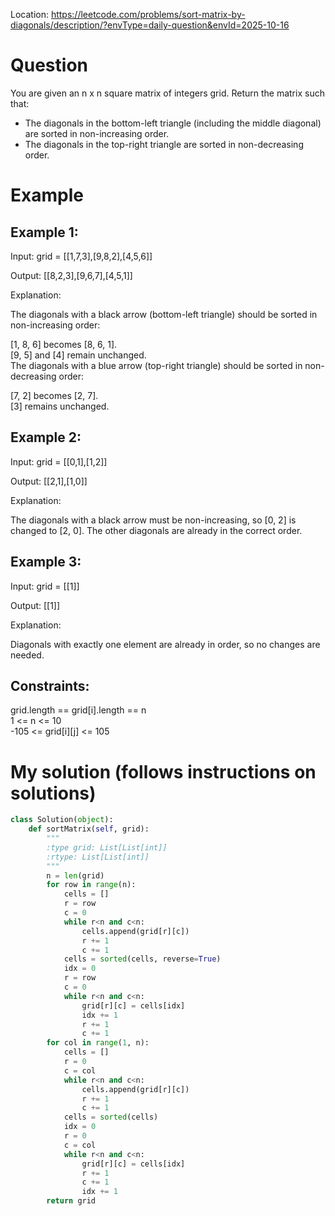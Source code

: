 Location: https://leetcode.com/problems/sort-matrix-by-diagonals/description/?envType=daily-question&envId=2025-10-16
# Question
You are given an n x n square matrix of integers grid. Return the matrix such that:

- The diagonals in the bottom-left triangle (including the middle diagonal) are sorted in non-increasing order.
- The diagonals in the top-right triangle are sorted in non-decreasing order.

 
# Example

## Example 1:

Input: grid = [[1,7,3],[9,8,2],[4,5,6]]

Output: [[8,2,3],[9,6,7],[4,5,1]]

Explanation:

The diagonals with a black arrow (bottom-left triangle) should be sorted in non-increasing order:

[1, 8, 6] becomes [8, 6, 1].\
[9, 5] and [4] remain unchanged.\
The diagonals with a blue arrow (top-right triangle) should be sorted in non-decreasing order:

[7, 2] becomes [2, 7].\
[3] remains unchanged.

## Example 2:

Input: grid = [[0,1],[1,2]]

Output: [[2,1],[1,0]]

Explanation:

The diagonals with a black arrow must be non-increasing, so [0, 2] is changed to [2, 0]. The other diagonals are already in the correct order.

## Example 3:

Input: grid = [[1]]

Output: [[1]]

Explanation:

Diagonals with exactly one element are already in order, so no changes are needed.
 

## Constraints:

grid.length == grid[i].length == n\
1 <= n <= 10\
-105 <= grid[i][j] <= 105
 

# My solution (follows instructions on solutions)
```python
class Solution(object):
    def sortMatrix(self, grid):
        """
        :type grid: List[List[int]]
        :rtype: List[List[int]]
        """
        n = len(grid)
        for row in range(n):
            cells = []
            r = row
            c = 0
            while r<n and c<n:
                cells.append(grid[r][c])
                r += 1
                c += 1
            cells = sorted(cells, reverse=True)
            idx = 0
            r = row
            c = 0
            while r<n and c<n:
                grid[r][c] = cells[idx]
                idx += 1
                r += 1
                c += 1
        for col in range(1, n):
            cells = []
            r = 0
            c = col
            while r<n and c<n:
                cells.append(grid[r][c])
                r += 1
                c += 1
            cells = sorted(cells)
            idx = 0
            r = 0
            c = col
            while r<n and c<n:
                grid[r][c] = cells[idx]
                r += 1
                c += 1
                idx += 1
        return grid

```
